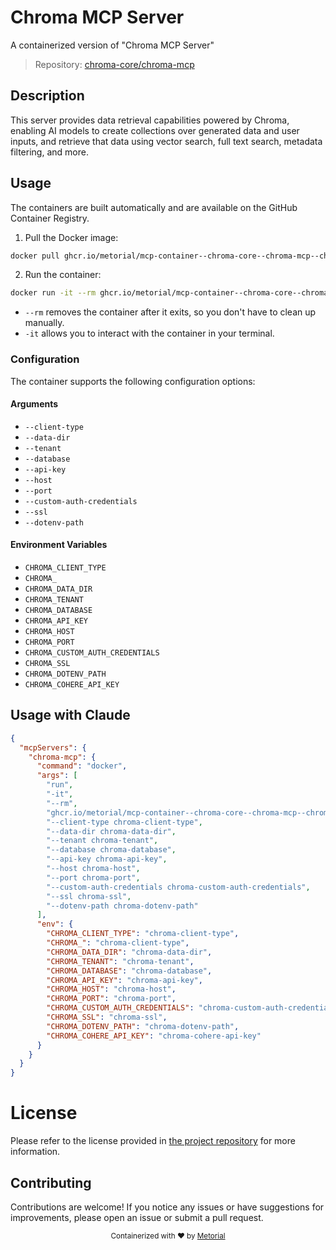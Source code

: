 
# Chroma MCP Server

A containerized version of "Chroma MCP Server"

> Repository: [chroma-core/chroma-mcp](https://github.com/chroma-core/chroma-mcp)

## Description

This server provides data retrieval capabilities powered by Chroma, enabling AI models to create collections over generated data and user inputs, and retrieve that data using vector search, full text search, metadata filtering, and more.


## Usage

The containers are built automatically and are available on the GitHub Container Registry.

1. Pull the Docker image:

```bash
docker pull ghcr.io/metorial/mcp-container--chroma-core--chroma-mcp--chroma-mcp
```

2. Run the container:

```bash
docker run -it --rm ghcr.io/metorial/mcp-container--chroma-core--chroma-mcp--chroma-mcp 
```

- `--rm` removes the container after it exits, so you don't have to clean up manually.
- `-it` allows you to interact with the container in your terminal.


### Configuration

The container supports the following configuration options:


#### Arguments

- `--client-type`
- `--data-dir`
- `--tenant`
- `--database`
- `--api-key`
- `--host`
- `--port`
- `--custom-auth-credentials`
- `--ssl`
- `--dotenv-path`



#### Environment Variables

- `CHROMA_CLIENT_TYPE`
- `CHROMA_`
- `CHROMA_DATA_DIR`
- `CHROMA_TENANT`
- `CHROMA_DATABASE`
- `CHROMA_API_KEY`
- `CHROMA_HOST`
- `CHROMA_PORT`
- `CHROMA_CUSTOM_AUTH_CREDENTIALS`
- `CHROMA_SSL`
- `CHROMA_DOTENV_PATH`
- `CHROMA_COHERE_API_KEY`




## Usage with Claude

```json
{
  "mcpServers": {
    "chroma-mcp": {
      "command": "docker",
      "args": [
        "run",
        "-it",
        "--rm",
        "ghcr.io/metorial/mcp-container--chroma-core--chroma-mcp--chroma-mcp",
        "--client-type chroma-client-type",
        "--data-dir chroma-data-dir",
        "--tenant chroma-tenant",
        "--database chroma-database",
        "--api-key chroma-api-key",
        "--host chroma-host",
        "--port chroma-port",
        "--custom-auth-credentials chroma-custom-auth-credentials",
        "--ssl chroma-ssl",
        "--dotenv-path chroma-dotenv-path"
      ],
      "env": {
        "CHROMA_CLIENT_TYPE": "chroma-client-type",
        "CHROMA_": "chroma-client-type",
        "CHROMA_DATA_DIR": "chroma-data-dir",
        "CHROMA_TENANT": "chroma-tenant",
        "CHROMA_DATABASE": "chroma-database",
        "CHROMA_API_KEY": "chroma-api-key",
        "CHROMA_HOST": "chroma-host",
        "CHROMA_PORT": "chroma-port",
        "CHROMA_CUSTOM_AUTH_CREDENTIALS": "chroma-custom-auth-credentials",
        "CHROMA_SSL": "chroma-ssl",
        "CHROMA_DOTENV_PATH": "chroma-dotenv-path",
        "CHROMA_COHERE_API_KEY": "chroma-cohere-api-key"
      }
    }
  }
}
```

# License

Please refer to the license provided in [the project repository](https://github.com/chroma-core/chroma-mcp) for more information.

## Contributing

Contributions are welcome! If you notice any issues or have suggestions for improvements, please open an issue or submit a pull request.

<div align="center">
  <sub>Containerized with ❤️ by <a href="https://metorial.com">Metorial</a></sub>
</div>
  